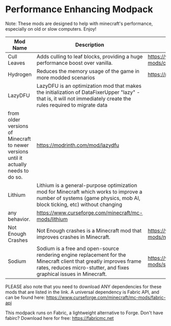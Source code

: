 # Performance Enhancing Modpack
Note: These mods are designed to help with minecraft's performance, especially on old or slow computers. Enjoy!

| Mod Name   | Description   | Link   |
|--------|--------|-------|
| Cull Leaves | Adds culling to leaf blocks, providing a huge performance boost over vanilla. | https://www.curseforge.com/minecraft/mc-mods/cull-leaves |
| Hydrogen | Reduces the memory usage of the game in more modded scenarios | https://modrinth.com/mod/hydrogen |
| LazyDFU | LazyDFU is an optimization mod that makes the initialization of DataFixerUpper "lazy" - that is, it will not immediately create the rules required to migrate data 
from older versions of Minecraft to newer versions until it actually needs to do so. | https://modrinth.com/mod/lazydfu |
| Lithium | Lithium is a general-purpose optimization mod for Minecraft which works to improve a number of systems (game physics, mob AI, block ticking, etc) without changing 
any behavior. | https://www.curseforge.com/minecraft/mc-mods/lithium |
| Not Enough Crashes | Not Enough crashes is a Minecraft mod that improves crashes in Minecraft. | https://www.curseforge.com/minecraft/mc-mods/not-enough-crashes |
| Sodium | Sodium is a free and open-source rendering engine replacement for the Minecraft client that greatly improves frame rates, reduces micro-stutter, and fixes graphical issues in Minecraft. | https://www.curseforge.com/minecraft/mc-mods/sodium |

PLEASE also note that you need to download ANY dependencies for these mods that are listed in the link. 
A universal dependency is Fabric API, and can be found here: https://www.curseforge.com/minecraft/mc-mods/fabric-api

This modpack runs on Fabric, a lightweight alternative to Forge. Don't have fabirc? Download here for free: https://fabricmc.net
